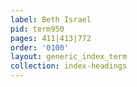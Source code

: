 ```yaml
---
label: Beth Israel
pid: term950
pages: 411|413|772
order: '0100'
layout: generic_index_term
collection: index-headings
---
```

